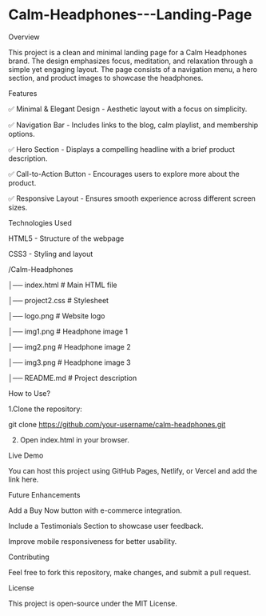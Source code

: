 # Calm-Headphones---Landing-Page

Overview

This project is a clean and minimal landing page for a Calm Headphones brand. The design emphasizes focus, meditation, and relaxation through a simple yet engaging layout. The page consists of a navigation menu, a hero section, and product images to showcase the headphones.

Features

✅ Minimal & Elegant Design - Aesthetic layout with a focus on simplicity.

✅ Navigation Bar - Includes links to the blog, calm playlist, and membership options.

✅ Hero Section - Displays a compelling headline with a brief product description.

✅ Call-to-Action Button - Encourages users to explore more about the product.

✅ Responsive Layout - Ensures smooth experience across different screen sizes.



Technologies Used


HTML5 - Structure of the webpage

CSS3 - Styling and layout

/Calm-Headphones

│── index.html        # Main HTML file

│── project2.css      # Stylesheet

│── logo.png          # Website logo

│── img1.png          # Headphone image 1

│── img2.png          # Headphone image 2

│── img3.png          # Headphone image 3

│── README.md         # Project description


How to Use?

1.Clone the repository:

git clone https://github.com/your-username/calm-headphones.git


2. Open index.html in your browser.


Live Demo


You can host this project using GitHub Pages, Netlify, or Vercel and add the link here.


Future Enhancements

Add a Buy Now button with e-commerce integration.

Include a Testimonials Section to showcase user feedback.

Improve mobile responsiveness for better usability.


Contributing

Feel free to fork this repository, make changes, and submit a pull request.



License

This project is open-source under the MIT License.



